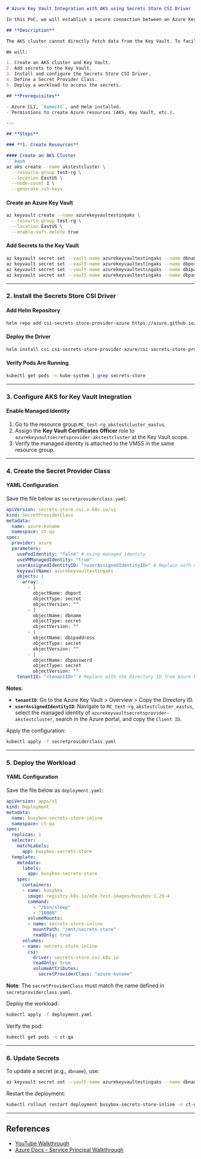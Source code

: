 ```markdown
# Azure Key Vault Integration with AKS using Secrets Store CSI Driver

In this PoC, we will establish a secure connection between an Azure Key Vault and an AKS cluster to access secrets like `dbname`, `dbport`, `dbipaddress`, and `dbpassword`. 

## **Description**

The AKS cluster cannot directly fetch data from the Key Vault. To facilitate access, we enable the CSI driver and configure a Secret Provider Class. This configuration defines Key Vault details, and a managed identity is used to authenticate the connection. 

We will:

1. Create an AKS cluster and Key Vault.
2. Add secrets to the Key Vault.
3. Install and configure the Secrets Store CSI Driver.
4. Define a Secret Provider Class.
5. Deploy a workload to access the secrets.

## **Prerequisites**

- Azure CLI, `kubectl`, and Helm installed.
- Permissions to create Azure resources (AKS, Key Vault, etc.).

---

## **Steps**

### **1. Create Resources**

#### Create an AKS Cluster
```bash
az aks create --name akstestcluster \
  --resource-group test-rg \
  --location EastUS \
  --node-count 1 \
  --generate-ssh-keys
```

#### Create an Azure Key Vault
```bash
az keyvault create --name azurekeyvaultestingaks \
  --resource-group test-rg \
  --location EastUS \
  --enable-soft-delete true
```

#### Add Secrets to the Key Vault
```bash
az keyvault secret set --vault-name azurekeyvaultestingaks --name dbname --value "dbnamevalue"
az keyvault secret set --vault-name azurekeyvaultestingaks --name dbport --value "5432"
az keyvault secret set --vault-name azurekeyvaultestingaks --name dbipaddress --value "192.168.1.1"
az keyvault secret set --vault-name azurekeyvaultestingaks --name dbpassword --value "securepassword"
```

---

### **2. Install the Secrets Store CSI Driver**

#### Add Helm Repository
```bash
helm repo add csi-secrets-store-provider-azure https://azure.github.io/secrets-store-csi-driver-provider-azure/charts
```

#### Deploy the Driver
```bash
helm install csi csi-secrets-store-provider-azure/csi-secrets-store-provider-azure
```

#### Verify Pods Are Running
```bash
kubectl get pods -n kube-system | grep secrets-store
```

---

### **3. Configure AKS for Key Vault Integration**

#### Enable Managed Identity
1. Go to the resource group `MC_test-rg_akstestcluster_eastus`.
2. Assign the **Key Vault Certificates Officer** role to `azurekeyvaultsecretsprovider-akstestcluster` at the Key Vault scope.
3. Verify the managed identity is attached to the VMSS in the same resource group.

---

### **4. Create the Secret Provider Class**

#### YAML Configuration
Save the file below as `secretproviderclass.yaml`:

```yaml
apiVersion: secrets-store.csi.x-k8s.io/v1
kind: SecretProviderClass
metadata:
  name: azure-kvname
  namespace: ct-qa
spec:
  provider: azure
  parameters:
    usePodIdentity: "false" # Using managed identity
    useVMManagedIdentity: "true"
    userAssignedIdentityID: "<userAssignedIdentityID>" # Replace with managed identity Client ID
    keyvaultName: azurekeyvaultestingaks
    objects: |
      array:
        - |
          objectName: dbport
          objectType: secret
          objectVersion: ""
        - |
          objectName: dbname
          objectType: secret
          objectVersion: ""
        - |
          objectName: dbipaddress
          objectType: secret
          objectVersion: ""
        - |
          objectName: dbpassword
          objectType: secret
          objectVersion: ""
    tenantID: "<tenantID>" # Replace with the Directory ID from Azure Portal
```

**Notes**:
- **`tenantID`**: Go to the Azure Key Vault > Overview > Copy the Directory ID.
- **`userAssignedIdentityID`**: Navigate to `MC_test-rg_akstestcluster_eastus`, select the managed identity of `azurekeyvaultsecretsprovider-akstestcluster`, search in the Azure portal, and copy the `Client ID`.

Apply the configuration:
```bash
kubectl apply -f secretproviderclass.yaml
```

---

### **5. Deploy the Workload**

#### YAML Configuration
Save the file below as `deployment.yaml`:

```yaml
apiVersion: apps/v1
kind: Deployment
metadata:
  name: busybox-secrets-store-inline
  namespace: ct-qa
spec:
  replicas: 1
  selector:
    matchLabels:
      app: busybox-secrets-store
  template:
    metadata:
      labels:
        app: busybox-secrets-store
    spec:
      containers:
      - name: busybox
        image: registry.k8s.io/e2e-test-images/busybox:1.29-4
        command:
          - "/bin/sleep"
          - "10000"
        volumeMounts:
        - name: secrets-store-inline
          mountPath: "/mnt/secrets-store"
          readOnly: true
      volumes:
      - name: secrets-store-inline
        csi:
          driver: secrets-store.csi.k8s.io
          readOnly: true
          volumeAttributes:
            secretProviderClass: "azure-kvname"
```

**Note**: The `secretProviderClass` must match the name defined in `secretproviderclass.yaml`.

Deploy the workload:
```bash
kubectl apply -f deployment.yaml
```

Verify the pod:
```bash
kubectl get pods -n ct-qa
```

---

### **6. Update Secrets**

To update a secret (e.g., `dbname`), use:
```bash
az keyvault secret set --vault-name azurekeyvaultestingaks --name dbname --value "devdb"
```

Restart the deployment:
```bash
kubectl rollout restart deployment busybox-secrets-store-inline -n ct-qa
```

---

## **References**

- [YouTube Walkthrough](https://youtu.be/8l9LRcUw3pA?si=aO7e1jqjTcQH6T3w)
- [Azure Docs - Service Principal Walkthrough](https://azure.github.io/secrets-store-csi-driver-provider-azure/docs/demos/standard-walkthrough/)
